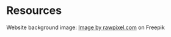 <h1>Resources</h1>
Website background image: <a href="https://www.freepik.com/free-vector/seamless-white-interlaced-rounded-arc-patterned-background_13313353.htm#query=background%20repeat&position=4&from_view=keyword&track=ais&uuid=03f3ca11-499c-4ee9-80f2-721c634f5ad0">Image by rawpixel.com</a> on Freepik